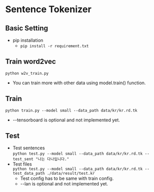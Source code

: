 Sentence Tokenizer
====================

## Basic Setting
* pip installation
    * `pip install -r requirement.txt`

## Train word2vec
`python w2v_train.py`
* You can train more with other data using model.train() function.

## Train
`python train.py --model small --data_path data/kr/kr.rd.tk`  
  * --tensorboard is optional and not implemented yet.

## Test
* Test sentences  
    `python test.py --model small --data_path data/kr/kr.rd.tk --test_sent "나는 다나입니다."`
* Test files  
    `python test.py --model small --data_path data/kr/kr.rd.tk --test_data_path ./data/result/test.kr`
  * Test config has to be same with train config.
  * --lan is optional and not implemented yet.

